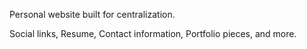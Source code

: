 Personal website built for centralization.

Social links, Resume, Contact information, Portfolio pieces, and more.
